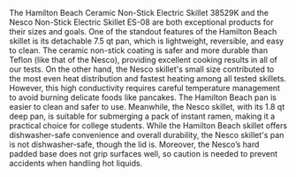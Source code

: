 The Hamilton Beach Ceramic Non-Stick Electric Skillet 38529K and the Nesco Non-Stick Electric Skillet ES-08 are both exceptional products for their sizes and goals. One of the standout features of the Hamilton Beach skillet is its detachable 7.5 qt pan, which is lightweight, reversible, and easy to clean. The ceramic non-stick coating is safer and more durable than Teflon (like that of the Nesco), providing excellent cooking results in all of our tests. On the other hand, the Nesco skillet's small size contributed to the most even heat distribution and fastest heating among all tested skillets. However, this high conductivity requires careful temperature management to avoid burning delicate foods like pancakes. The Hamilton Beach pan is easier to clean and safer to use. Meanwhile, the Nesco skillet, with its 1.8 qt deep pan, is suitable for submerging a pack of instant ramen, making it a practical choice for college students. While the Hamilton Beach skillet offers dishwasher-safe convenience and overall durability, the Nesco skillet's pan is not dishwasher-safe, though the lid is. Moreover, the Nesco’s hard padded base does not grip surfaces well, so caution is needed to prevent accidents when handling hot liquids.